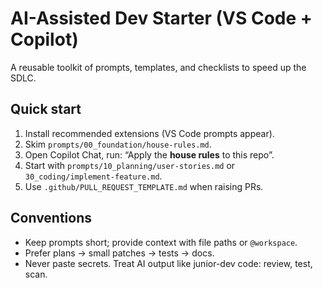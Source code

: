 # AI-Assisted Dev Starter (VS Code + Copilot)

A reusable toolkit of prompts, templates, and checklists to speed up the SDLC.

## Quick start
1. Install recommended extensions (VS Code prompts appear).
2. Skim `prompts/00_foundation/house-rules.md`.
3. Open Copilot Chat, run: “Apply the **house rules** to this repo”.
4. Start with `prompts/10_planning/user-stories.md` or `30_coding/implement-feature.md`.
5. Use `.github/PULL_REQUEST_TEMPLATE.md` when raising PRs.

## Conventions
- Keep prompts short; provide context with file paths or `@workspace`.
- Prefer plans → small patches → tests → docs.
- Never paste secrets. Treat AI output like junior-dev code: review, test, scan.
